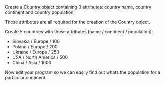 Create a Country object containing 3 attributes: country name, country continent and country population.

These attributes are all required for the creation of the Country object.

Create 5 countries with these attributes (name / continent / population):

* Slovakia / Europe / 100
* Poland / Europe / 200
* Ukraine / Europe / 250
* USA / North America / 500
* China / Asia / 1000

Now edit your program so we can easily find out whats the population for a particular continent.
